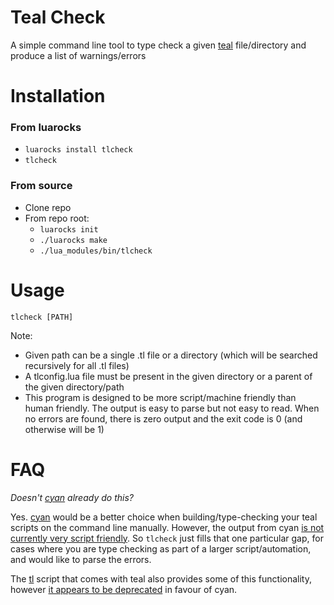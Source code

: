 
# Teal Check

A simple command line tool to type check a given [teal](https://github.com/teal-language/tl) file/directory and produce a list of warnings/errors

# Installation

### From luarocks

* `luarocks install tlcheck`
* `tlcheck`

### From source

* Clone repo
* From repo root:
  * `luarocks init`
  * `./luarocks make`
  * `./lua_modules/bin/tlcheck`

# Usage

```
tlcheck [PATH]
```

Note:

* Given path can be a single .tl file or a directory (which will be searched recursively for all .tl files)
* A tlconfig.lua file must be present in the given directory or a parent of the given directory/path
* This program is designed to be more script/machine friendly than human friendly.  The output is easy to parse but not easy to read.  When no errors are found, there is zero output and the exit code is 0 (and otherwise will be 1)

# FAQ

_Doesn't [cyan](https://github.com/teal-language/cyan) already do this?_

Yes. [cyan](https://github.com/teal-language/cyan) would be a better choice when building/type-checking your teal scripts on the command line manually.  However, the output from cyan [is not currently very script friendly](https://github.com/teal-language/cyan/issues/21).  So `tlcheck` just fills that one particular gap, for cases where you are type checking as part of a larger script/automation, and would like to parse the errors.

The [tl](https://github.com/teal-language/tl/blob/master/tl) script that comes with teal also provides some of this functionality, however [it appears to be deprecated](https://github.com/teal-language/tl/blob/ce5c741efde0c7417ca443eb268a744e2fd738c4/tl#L253) in favour of cyan.

